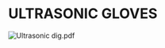 # ULTRASONIC GLOVES
![Ultrasonic dig.pdf]([https://github.com/sukhum29/Ultrasonic-Glove/blob/main/Ultrasonic%20dig.pdf](https://github.com/sukhum29/Ultrasonic-Glove/blob/main/Ultrasonic%20dig_page-0001.jpg))
